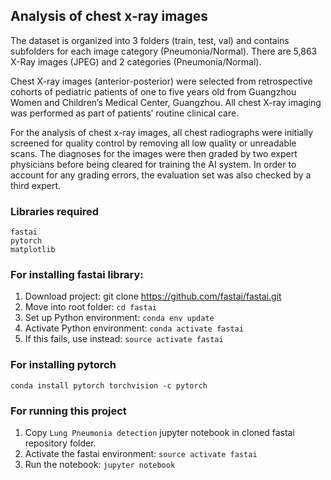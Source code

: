## Analysis of chest x-ray images

The dataset is organized into 3 folders (train, test, val) and contains subfolders for each image category (Pneumonia/Normal). There are 5,863 X-Ray images (JPEG) and 2 categories (Pneumonia/Normal).

Chest X-ray images (anterior-posterior) were selected from retrospective cohorts of pediatric patients of one to five years old from Guangzhou Women and Children’s Medical Center, Guangzhou. All chest X-ray imaging was performed as part of patients’ routine clinical care.

For the analysis of chest x-ray images, all chest radiographs were initially screened for quality control by removing all low quality or unreadable scans. The diagnoses for the images were then graded by two expert physicians before being cleared for training the AI system. In order to account for any grading errors, the evaluation set was also checked by a third expert.

### Libraries required
    fastai
    pytorch
    matplotlib

### For installing fastai library:
1. Download project: git clone https://github.com/fastai/fastai.git
2. Move into root folder: `cd fastai`
3. Set up Python environment: `conda env update`
4. Activate Python environment: `conda activate fastai`
5. If this fails, use instead: `source activate fastai`
    
### For installing pytorch
    conda install pytorch torchvision -c pytorch

### For running this project
1. Copy `Lung Pneumonia detection` jupyter notebook in cloned fastai repository folder.
2. Activate the fastai environment: `source activate fastai`
3. Run the notebook: `jupyter notebook`

